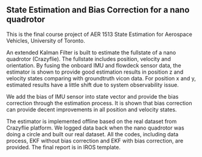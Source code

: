 ## State Estimation and Bias Correction for a nano quadrotor
This is the final course project of AER 1513 State Estimation for Aerospace Vehicles, University of Toronto.

An extended Kalman Filter is built to estimate the fullstate of a nano quadrotor (Crazyflie). The fullstate includes
position, velocity and orientation. By fusing the onboard IMU and flowdeck sensor data, the estimator is shown to 
provide good estimation results in position z and velocity states comparing with groundtruth vicon data. For position
 x and y, estimated results have a little shift due to system observability issue.

We add the bias of IMU sensor into state vector and provide the bias correction through the estimation process. It is 
shown that bias correction can provide decent improvements in all  position and velocity states. 

The estimator is implemented offline based on the real dataset from Crazyflie platform. We logged data back when 
the nano quadrotor was doing a circle and built our real dataset. All the codes, including data process, EKF without bias 
correction and EKF with bias correction, are provided. The final report is in IROS template. 




